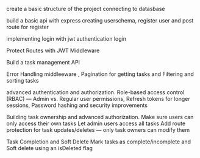 create a basic structure of the project
connecting to datasbase

build a basic api with express
creating userschema, register user and post route for register

implementing login with jwt authentication
login

Protect Routes with JWT Middleware

Build a task management API

Error Handling middleeware , Pagination for getting tasks and Filtering and sorting tasks

advanced authentication and authorization.
Role-based access control (RBAC) — Admin vs. Regular user permissions, Refresh tokens for longer sessions, Password hashing and security improvements

Building task ownership and advanced authorization.
Make sure users can only access their own tasks
Let admin users access all tasks
Add route protection for task updates/deletes — only task owners can modify them

Task Completion and Soft Delete
Mark tasks as complete/incomplete and Soft delete using an isDeleted flag
